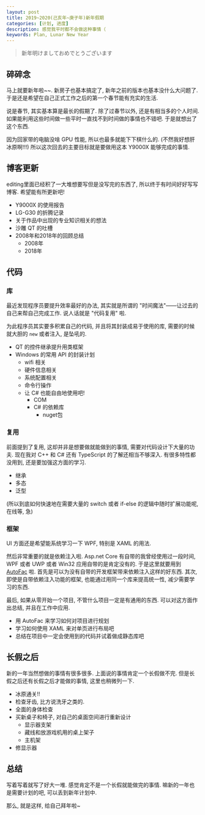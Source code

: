 ```yaml
---
layout: post
title: 2019~2020(己亥年~庚子年)新年假期
categories: [计划, 进度]
description: 感觉我平时都不会做这种事情（
keywords: Plan, Lunar New Year
---
```


> 新年明けましておめでとうございます

## 碎碎念

马上就要新年啦~~. 新房子也基本搞定了, 新年之前的版本也基本没什么大问题了. 于是还是希望在自己正式工作之后的第一个春节能有充实的生活.

说是春节, 其实基本算是最长的假期了. 除了过春节以外, 还是有相当多的个人时间. 如果能利用这些时间做一些平时一直找不到时间做的事情也不错吧. 于是就想出了这个东西.

因为回家带的电脑没啥 GPU 性能, 所以也最多就能下下棋什么的. (不然我好想肝冰原啊!!!) 所以这次回去的主要目标就是要做用这本 Y9000X 能够完成的事情.

## 博客更新

editing里面已经积了一大堆想要写但是没写完的东西了, 所以终于有时间好好写写博客. 希望能有所更新吧!

- Y9000X 的使用报告
- LG-G30 的折腾记录
- 关于作品中出现的专业知识相关的想法
- 沙雕 QT 的吐槽
- 2008年和2018年的回顾总结
  - 2008年
  - 2018年

## 代码

### 库

最近发现程序员要提升效率最好的办法, 其实就是所谓的 "时间魔法"——让过去的自己来帮自己完成工作. 说人话就是 "代码复用" 啦.

为此程序员其实要多积累自己的代码, 并且将其封装成易于使用的库, 需要的时候就大胆的 `new` 或者注入, 是坠吼的.

- QT 的控件继承提升用类框架
- Windows 的常用 API 的封装计划
  - wifi 相关
  - 硬件信息相关
  - 系统配置相关
  - 命令行操作
  - 让 C# 也能自由地使用吧!
    - COM
    - C# 的依赖库
      - nuget包

### 复用

前面提到了复用, 这却并非是想要做就能做到的事情, 需要对代码设计下大量的功夫. 现在我对 C++ 和 C# 还有 TypeScript 的了解还相当不够深入. 有很多特性都没用到, 还是要加强这方面的学习.

- 继承
- 多态
- 泛型

(所以到底如何快速地在需要大量的 switch 或者 if-else 的逻辑中随时扩展功能呢, 在线等, 急)

### 框架

UI 方面还是希望能系统学习一下 WPF, 特别是 XAML 的用法.

然后非常重要的就是依赖注入啦. Asp.net Core 有自带的我曾经使用过一段时间, WPF 或者 UWP 或者 Win32 应用自带的是肯定没有的. 于是这里就要用到 [AutoFac](https://autofaccn.readthedocs.io/zh/latest/) 啦. 首先是可以为没有自带的开发框架带来依赖注入这样的好东西. 其次, 即使是自带依赖注入功能的框架, 也能通过用同一个库来提高统一性, 减少需要学习的东西.

最后, 如果从零开始一个项目, 不管什么项目一定是有通用的东西. 可以对这方面作出总结, 并且在工作中应用.

- 用 AutoFac 来学习如何对项目进行规划
- 学习如何使用 XAML 来对单页进行布局吧
- 总结在项目中一定会使用到的代码并试着做成静态库吧

## 长假之后

新的一年当然想做的事情有很多很多. 上面说的事情肯定一个长假做不完. 但是长假之后还有长假之后才能做的事情, 这里也稍微列一下.

- 冰原通关!!
- 检查牙齿, 比方说洗牙之类的.
- 全面的身体检查
- 买新桌子和椅子, 对自己的桌面空间进行重新设计
  - 显示器支架
  - 藏线和放游戏机用的桌上架子
  - 主机架
- 修显示器

## 总结

写着写着就写了好大一堆. 感觉肯定不是一个长假就能做完的事情. 嘛新的一年也是需要计划的吧, 可以丢到新年计划中.

那么, 就是这样, 给自己拜年啦~
